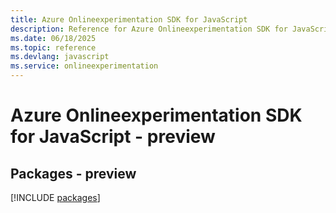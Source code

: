 ```yaml
---
title: Azure Onlineexperimentation SDK for JavaScript
description: Reference for Azure Onlineexperimentation SDK for JavaScript
ms.date: 06/18/2025
ms.topic: reference
ms.devlang: javascript
ms.service: onlineexperimentation
---
```

# Azure Onlineexperimentation SDK for JavaScript - preview
## Packages - preview
[!INCLUDE [packages](onlineexperimentation-index.md)]